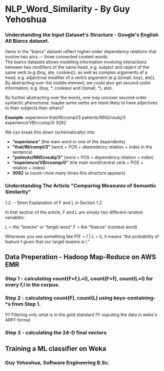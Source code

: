 # NLP_Word_Similarity - By Guy Yehoshua

### Understanding the Input Dataset's Structure - Google's English All Biarcs dataset.

Items in the “biarcs” dataset reflect higher-order dependency relations that involve two arcs -- three connected content words.  
The biarcs datasets allows modeling information involving interactions between two modifiers of the same head, e.g. subject and object of the same verb (e.g (boy, ate, cookies)), as well as complex arguments of a head, e.g. adjectivial modifier of a verb’s argument (e.g ((small, boy), ate)).
By abstracting over the middle element, we could also get second-order information, e.g. (boy, *, cookies) and ((small, *), ate).

By further abstracting over the words, one may uncover second-order syntactic phenomena: maybe some verbs are more likely to have adjectives to their subjects than others?

**Example**:
experience      that/IN/compl/3 patients/NNS/nsubj/3 experience/VB/ccomp/0      3092

We can break this down (schematically) into:

- **“experience”** (the main word or one of the dependents)
- **“that/IN/compl/3”** (word + POS + dependency relation + index in the sentence)
- **“patients/NNS/nsubj/3”** (word + POS + dependency relation + index)
- **“experience/VB/ccomp/0”** (the main word/central verb + POS + relation + index)
- **3092** (a count—how many times this structure appears)

### Understanding The Article "Comparing Measures of Semantic Similarity"
1.2 -- 
Short Explanation of F and L in Section 1.2

In that section of the article, F and L are simply two different random variables:

L = the “lexeme” or “target word”
F = the “feature” (context word)

Whenever you see something like P(F = f | L = l), it means “the probability of feature f given that our target lexeme is l.”

## Data Preperation - Hadoop Map-Reduce on AWS EMR
### Step 1 - calculating count(F=f,L=l), count(F=f), count(L=l) for every f,l in the corpus.
### Step 2 - calculating count(F), count(L) using keys-containing-*s from Step 1.
!!!! Filtering only what is in the gold standard
!!!! ouputing the data in weka's ARFF format
### Step 3 - calculating the 24-D final vectors

## Training a ML classifier on Weka


### Guy Yehoshua, Software Engineering B.Sc.